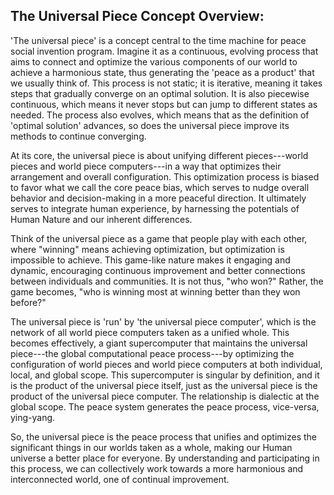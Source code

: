 ## The Universal Piece Concept Overview:

'The universal piece' is a concept central to the time machine for peace social invention program. Imagine it as a continuous, evolving process that aims to connect and optimize the various components of our world to achieve a harmonious state, thus generating the 'peace as a product' that we usually think of. This process is not static; it is iterative, meaning it takes steps that gradually converge on an optimal solution. It is also piecewise continuous, which means it never stops but can jump to different states as needed. The process also evolves, which means that as the definition of 'optimal solution' advances, so does the universal piece improve its methods to continue converging.

At its core, the universal piece is about unifying different pieces---world pieces and world piece computers---in a way that optimizes their arrangement and overall configuration. This optimization process is biased to favor what we call the core peace bias, which serves to nudge overall behavior and decision-making in a more peaceful direction. It ultimately serves to integrate human experience, by harnessing the potentials of Human Nature and our inherent differences.

Think of the universal piece as a game that people play with each other, where "winning" means achieving optimization, but optimization is impossible to achieve. This game-like nature makes it engaging and dynamic, encouraging continuous improvement and better connections between individuals and communities. It is not thus, "who won?" Rather, the game becomes, "who is winning most at winning better than they won before?"

The universal piece is 'run' by 'the universal piece computer', which is the network of all world piece computers taken as a unified whole. This becomes effectively, a giant supercomputer that maintains the universal piece---the global computational peace process---by optimizing the configuration of world pieces and world piece computers at both individual, local, and global scope. This supercomputer is singular by definition, and it is the product of the universal piece itself, just as the universal piece is the product of the universal piece computer. The relationship is dialectic at the global scope. The peace system generates the peace process, vice-versa, ying-yang.

So, the universal piece is the peace process that unifies and optimizes the significant things in our worlds taken as a whole, making our Human universe a better place for everyone. By understanding and participating in this process, we can collectively work towards a more harmonious and interconnected world, one of continual improvement.
